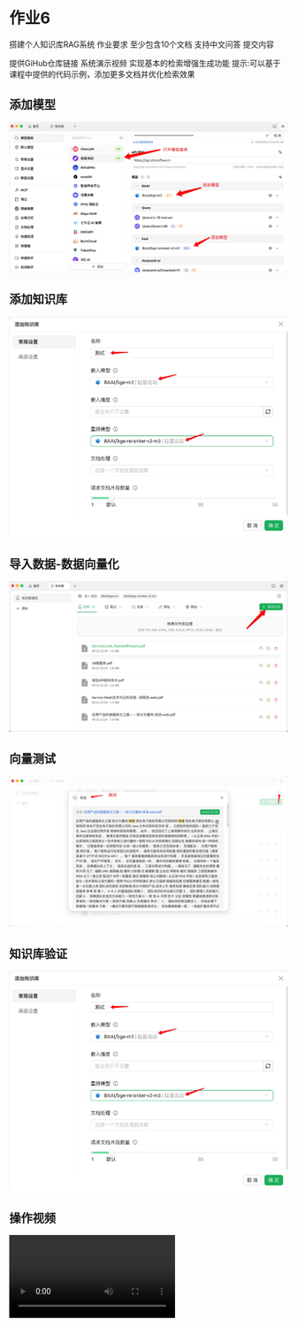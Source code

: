 # 作业6
搭建个人知识库RAG系统
作业要求
至少包含10个文档
支持中文问答
提交内容

提供GiHub仓库链接
系统演示视频
实现基本的检索增强生成功能
提示:可以基于课程中提供的代码示例，添加更多文档并优化检索效果

## 添加模型
![img.png](./添加模型.jpg)

## 添加知识库
![img.png](./添加知识库.jpg)

## 导入数据-数据向量化
![img.png](./导入数据-数据向量化.jpg)

## 向量测试
![img.png](./向量测试.jpg)

## 知识库验证
![img.png](./添加知识库.jpg)

## 操作视频
![演示视频](./演示视频.mov)
